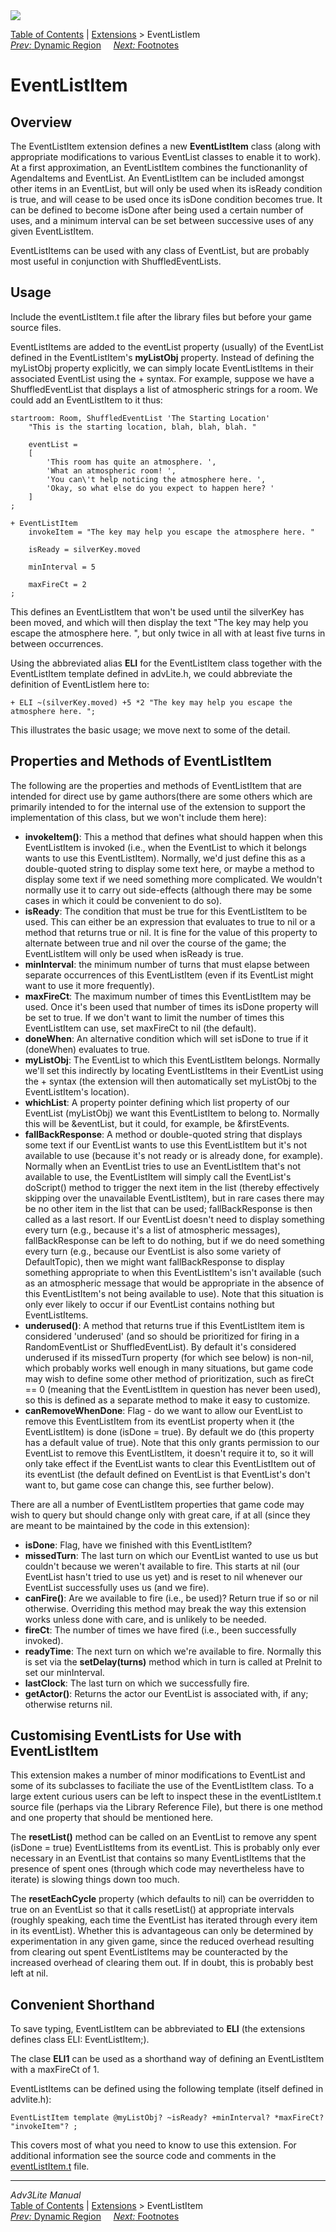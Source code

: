 ---
---
<div class="topbar">

<img src="../../docs/manual/topbar.jpg" data-border="0" />

</div>

<div class="nav">

<a href="../../docs/manual/toc.html" class="nav">Table of Contents</a> \|
<a href="../../docs/manual/extensions.html" class="nav">Extensions</a> \>
EventListIem  
<span class="navnp"><a href="dynregion.html" class="nav"><em>Prev:</em> Dynamic Region</a>
    <a href="footnotes.html" class="nav"><em>Next:</em> Footnotes</a>    
</span>

</div>

<div class="main">

# EventListItem

## Overview

The EventListItem extension defines a new **EventListItem** class (along
with appropriate modifications to various EventList classes to enable it
to work). At a first approximation, an EventListItem combines the
functionanlity of AgendaItems and EventList. An EventListItem can be
included amongst other items in an EventList, but will only be used when
its isReady condition is true, and will cease to be used once its isDone
condition becomes true. It can be defined to become isDone after being
used a certain number of uses, and a minimum interval can be set between
successive uses of any given EventListItem.

EventListItems can be used with any class of EventList, but are probably
most useful in conjunction with ShuffledEventLists.

## Usage

Include the eventListItem.t file after the library files but before your
game source files.

EventListItems are added to the eventList property (usually) of the
EventList defined in the EventListItem's **myListObj** property. Instead
of defining the myListObj property explicitly, we can simply locate
EventListItems in their associated EventList using the + syntax. For
example, suppose we have a ShuffledEventList that displays a list of
atmospheric strings for a room. We could add an EventListItem to it
thus:

<div class="code">

    startroom: Room, ShuffledEventList 'The Starting Location'
        "This is the starting location, blah, blah, blah. "
        
        eventList =     
        [
            'This room has quite an atmosphere. ',
            'What an atmospheric room! ',
            'You can\'t help noticing the atmosphere here. ',
            'Okay, so what else do you expect to happen here? '
        ]
    ;

    + EventListItem
        invokeItem = "The key may help you escape the atmosphere here. " 
        
        isReady = silverKey.moved
        
        minInterval = 5
        
        maxFireCt = 2
    ;   
     

</div>

This defines an EventListItem that won't be used until the silverKey has
been moved, and which will then display the text "The key may help you
escape the atmosphere here. ", but only twice in all with at least five
turns in between occurrences.

Using the abbreviated alias **ELI** for the EventListItem class together
with the EventListItem template defined in advLite.h, we could
abbreviate the definition of EventListIem here to:

<div class="code">

    + ELI ~(silverKey.moved) +5 *2 "The key may help you escape the atmosphere here. ";

</div>

This illustrates the basic usage; we move next to some of the detail.

  

## Properties and Methods of EventListItem

The following are the properties and methods of EventListItem that are
intended for direct use by game authors(there are some others which are
primarily intended to for the internal use of the extension to support
the implementation of this class, but we won't include them here):

- **invokeItem()**: This a method that defines what should happen when
  this EventListItem is invoked (i.e., when the EventList to which it
  belongs wants to use this EventListItem). Normally, we'd just define
  this as a double-quoted string to display some text here, or maybe a
  method to display some text if we need something more complicated. We
  wouldn't normally use it to carry out side-effects (although there may
  be some cases in which it could be convenient to do so).
- **isReady**: The condition that must be true for this EventListItem to
  be used. This can either be an expression that evaluates to true to
  nil or a method that returns true or nil. It is fine for the value of
  this property to alternate between true and nil over the course of the
  game; the EventListItem will only be used when isReady is true.
- **minInterval**: the minimum number of turns that must elapse between
  separate occurrences of this EventListItem (even if its EventList
  might want to use it more frequently).
- **maxFireCt**: The maximum number of times this EventListItem may be
  used. Once it's been used that number of times its isDone property
  will be set to true. If we don't want to limit the number of times
  this EventListItem can use, set maxFireCt to nil (the default).
- **doneWhen**: An alternative condition which will set isDone to true
  if it (doneWhen) evaluates to true.
- **myListObj**: The EventList to which this EventListItem belongs.
  Normally we'll set this indirectly by locating EventListItems in their
  EventList using the + syntax (the extension will then automatically
  set myListObj to the EventListItem's location).
- **whichList**: A property pointer defining which list property of our
  EventList (myListObj) we want this EventListItem to belong to.
  Normally this will be &eventList, but it could, for example, be
  &firstEvents.
- **fallBackResponse**: A method or double-quoted string that displays
  some text if our EventList wants to use this EventListItem but it's
  not available to use (because it's not ready or is already done, for
  example). Normally when an EventList tries to use an EventListItem
  that's not available to use, the EventListItem will simply call the
  EventList's doScript() method to trigger the next item in the list
  (thereby effectively skipping over the unavailable EventListItem), but
  in rare cases there may be no other item in the list that can be used;
  fallBackResponse is then called as a last resort. If our EventList
  doesn't need to display something every turn (e.g., because it's a
  list of atmospheric messages), fallBackResponse can be left to do
  nothing, but if we do need something every turn (e.g., because our
  EventList is also some variety of DefaultTopic), then we might want
  fallBackResponse to display something appropriate to when this
  EventListItem's isn't available (such as an atmospheric message that
  would be appropriate in the absence of this EventListItem's not being
  available to use). Note that this situation is only ever likely to
  occur if our EventList contains nothing but EventListItems.
- **underused()**: A method that returns true if this EventListItem item
  is considered 'underused' (and so should be prioritized for firing in
  a RandomEventList or ShuffledEventList). By default it's considered
  underused if its missedTurn property (for which see below) is non-nil,
  which probably works well enough in many situations, but game code may
  wish to define some other method of prioritization, such as
  <span class="code">fireCt == 0</span> (meaning that the EventListItem
  in question has never been used), so this is defined as a separate
  method to make it easy to customize.
- **canRemoveWhenDone**: Flag - do we want to allow our EventList to
  remove this EventListItem from its eventList property when it (the
  EventListItem) is done (isDone = true). By default we do (this
  property has a default value of true). Note that this only grants
  permission to our EventList to remove this EventListItem, it doesn't
  require it to, so it will only take effect if the EventList wants to
  clear this EventListItem out of its eventList (the default defined on
  EventList is that EventList's don't want to, but game cose can change
  this, see further below).

There are all a number of EventListItem properties that game code may
wish to query but should change only with great care, if at all (since
they are meant to be maintained by the code in this extension):

- **isDone**: Flag, have we finished with this EventListItem?
- **missedTurn**: The last turn on which our EventList wanted to use us
  but couldn't because we weren't available to fire. This starts at nil
  (our EventList hasn't tried to use us yet) and is reset to nil
  whenever our EventList successfully uses us (and we fire).
- **canFire()**: Are we available to fire (i.e., be used)? Return true
  if so or nil otherwise. Overriding this method may break the way this
  extension works unless done with care, and is unlikely to be needed.
- **fireCt**: The number of times we have fired (i.e., been successfully
  invoked).
- **readyTime**: The next turn on which we're available to fire.
  Normally this is set via the **setDelay(turns)** method which in turn
  is called at PreInit to set our minInterval.
- **lastClock**: The last turn on which we successfully fire.
- **getActor()**: Returns the actor our EventList is associated with, if
  any; otherwise returns nil.

  

## Customising EventLists for Use with EventListItem

This extension makes a number of minor modifications to EventList and
some of its subclasses to faciliate the use of the EventListItem class.
To a large extent curious users can be left to inspect these in the
eventListItem.t source file (perhaps via the Library Reference File),
but there is one method and one property that should be mentioned here.

The **resetList()** method can be called on an EventList to remove any
spent (isDone = true) EventListItems from its eventList. This is
probably only ever necessary in an EventList that contains so many
EventListItems that the presence of spent ones (through which code may
nevertheless have to iterate) is slowing things down too much.

The **resetEachCycle** property (which defaults to nil) can be
overridden to true on an EventList so that it calls resetList() at
appropriate intervals (roughly speaking, each time the EventList has
iterated through every item in its eventList). Whether this is
advantageous can only be determined by experimentation in any given
game, since the reduced overhead resulting from clearing out spent
EventListItems may be counteracted by the increased overhead of clearing
them out. If in doubt, this is probably best left at nil.

  

## Convenient Shorthand

To save typing, EventListItem can be abbreviated to **ELI** (the
extensions defines <span class="code">class ELI: EventListItem;</span>).

The clase **ELI1** can be used as a shorthand way of defining an
EventListItem with a maxFireCt of 1.

EventListItems can be defined using the following template (itself
defined in advlite.h):

<div class="code">

    EventListItem template @myListObj? ~isReady? +minInterval? *maxFireCt? "invokeItem"? ;

</div>

  

This covers most of what you need to know to use this extension. For
additional information see the source code and comments in the
[eventListItem.t](../eventListItem.t) file.

  

</div>

------------------------------------------------------------------------

<div class="navb">

*Adv3Lite Manual*  
<a href="../../docs/manual/toc.html" class="nav">Table of Contents</a> \|
<a href="../../docs/manual/extensions.html" class="nav">Extensions</a> \>
EventListItem  
<span class="navnp"><a href="dynregion.html" class="nav"><em>Prev:</em> Dynamic Region</a>
    <a href="footnotes.html" class="nav"><em>Next:</em> Footnotes</a>    
</span>

</div>
